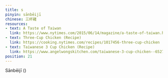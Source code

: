 ```yaml
---
title: s
pinyin: sānbēijī
chinese: 三杯雞
resources: 
- text: A Taste of Taiwan
  link: https://www.nytimes.com/2015/06/14/magazine/a-taste-of-taiwan.html
- text: Three-Cup Chicken (Recipe)
  link: https://cooking.nytimes.com/recipes/1017456-three-cup-chicken
- text: Taiwanese 3 Cup Chicken (Recipe)
  link: https://www.angelwongskitchen.com/taiwanese-3-cup-chicken--65279199772647938622-6527965279s257n-b275i-j29965279.html
position: 21
---
```


Sānbēijī ()